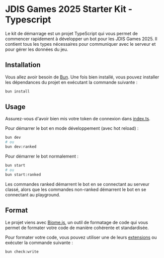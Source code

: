 # JDIS Games 2025 Starter Kit - Typescript

Le kit de démarrage est un projet TypeScript qui vous permet de commencer rapidement à développer un bot pour les JDIS Games 2025. Il contient tous les types nécessaires pour communiquer avec le serveur et pour gérer les données du jeu.

## Installation

Vous allez avoir besoin de [Bun](https://bun.sh/). Une fois bien installé, vous pouvez installer les dépendances du projet en exécutant la commande suivante :

```bash
bun install
```

## Usage

Assurez-vous d'avoir bien mis votre token de connexion dans [index.ts](./index.ts).

Pour démarrer le bot en mode développement (avec hot reload) :

```bash
bun dev
# ou
bun dev:ranked
```

Pour démarrer le bot normalement :

```bash
bun start
# ou
bun start:ranked
```

Les commandes ranked démarrent le bot en se connectant au serveur classé, alors que les commandes non-ranked démarrent le bot en se connectant au playground.

## Format

Le projet viens avec [Biome.js](https://biomejs.dev/), un outil de formatage de code qui vous permet de formater votre code de manière cohérente et standardisée.

Pour formater votre code, vous pouvez utiliser une de leurs [extensions](https://biomejs.dev/guides/editors/first-party-extensions/) ou exécuter la commande suivante :

```bash
bun check:write
```
